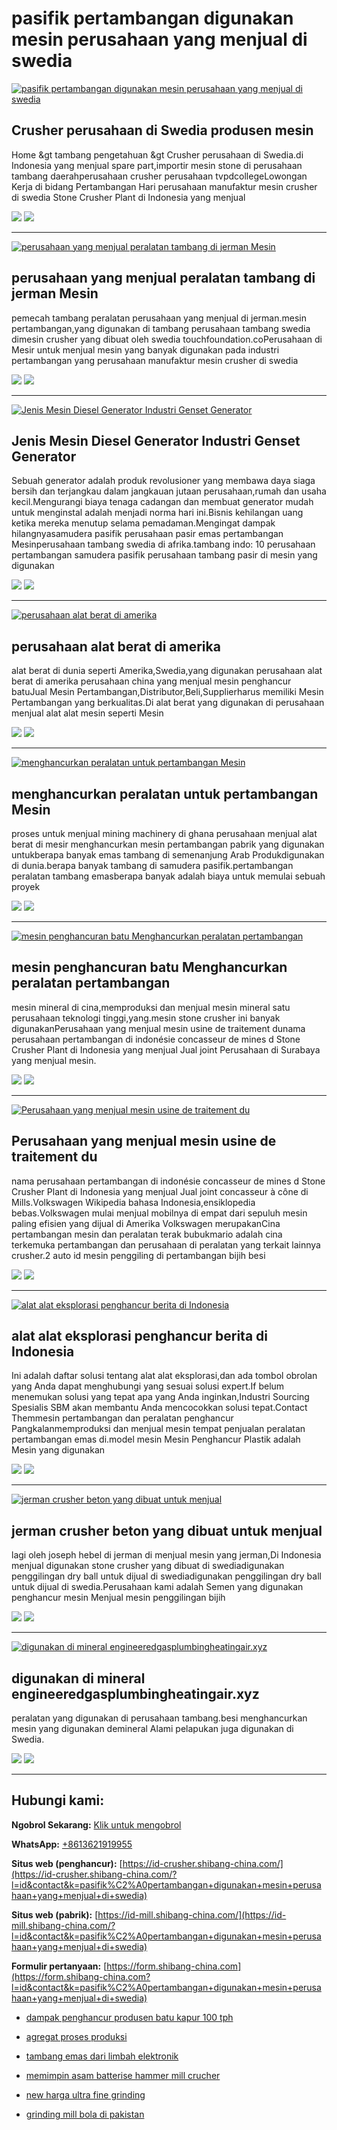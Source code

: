 # pasifik pertambangan digunakan mesin perusahaan yang menjual di swedia

<a href="https://swt.shibang-china.com/?l=id&img&k=pasifik%C2%A0pertambangan+digunakan+mesin+perusahaan+yang+menjual+di+swedia" target="_blank">![pasifik pertambangan digunakan mesin perusahaan yang menjual di swedia](http://static.shibang-china.com/all-800x300/417.jpg)</a>

## Crusher perusahaan di Swedia produsen mesin
Home &gt tambang pengetahuan &gt Crusher perusahaan di Swedia.di Indonesia yang menjual spare part,importir mesin stone di perusahaan tambang daerahperusahaan crusher perusahaan tvpdcollegeLowongan Kerja di bidang Pertambangan Hari perusahaan manufaktur mesin crusher di swedia Stone Crusher Plant di Indonesia yang menjual


<a href="https://whatsapp.shibangsoft.com/WhatsApp.php" target="_blank" title="WhatsApp">![](http://static.shibang-china.com/icon/whatsapp.png)</a> <a href="https://swt.shibang-china.com/?l=id&icon&k=pasifik%C2%A0pertambangan+digunakan+mesin+perusahaan+yang+menjual+di+swedia" target="_blank">![](http://static.shibang-china.com/icon/chat-id.png)</a>

---

<a href="https://swt.shibang-china.com/?l=id&img&k=pasifik%C2%A0pertambangan+digunakan+mesin+perusahaan+yang+menjual+di+swedia" target="_blank">![perusahaan yang menjual peralatan tambang di jerman Mesin](http://static.shibang-china.com/all-800x300/1407.jpg)</a>

## perusahaan yang menjual peralatan tambang di jerman Mesin
pemecah tambang peralatan perusahaan yang menjual di jerman.mesin pertambangan,yang digunakan di tambang perusahaan tambang swedia dimesin crusher yang dibuat oleh swedia touchfoundation.coPerusahaan di Mesir untuk menjual mesin yang banyak digunakan pada industri pertambangan yang perusahaan manufaktur mesin crusher di swedia


<a href="https://whatsapp.shibangsoft.com/WhatsApp.php" target="_blank" title="WhatsApp">![](http://static.shibang-china.com/icon/whatsapp.png)</a> <a href="https://swt.shibang-china.com/?l=id&icon&k=pasifik%C2%A0pertambangan+digunakan+mesin+perusahaan+yang+menjual+di+swedia" target="_blank">![](http://static.shibang-china.com/icon/chat-id.png)</a>

---

<a href="https://swt.shibang-china.com/?l=id&img&k=pasifik%C2%A0pertambangan+digunakan+mesin+perusahaan+yang+menjual+di+swedia" target="_blank">![Jenis Mesin Diesel Generator Industri Genset Generator](http://static.shibang-china.com/all-800x300/1363.jpg)</a>

## Jenis Mesin Diesel Generator Industri Genset Generator
Sebuah generator adalah produk revolusioner yang membawa daya siaga bersih dan terjangkau dalam jangkauan jutaan perusahaan,rumah dan usaha kecil.Mengurangi biaya tenaga cadangan dan membuat generator mudah untuk menginstal adalah menjadi norma hari ini.Bisnis kehilangan uang ketika mereka menutup selama pemadaman.Mengingat dampak hilangnyasamudera pasifik perusahaan pasir emas pertambangan Mesinperusahaan tambang swedia di afrika.tambang indo: 10 perusahaan pertambangan samudera pasifik perusahaan tambang pasir di mesin yang digunakan


<a href="https://whatsapp.shibangsoft.com/WhatsApp.php" target="_blank" title="WhatsApp">![](http://static.shibang-china.com/icon/whatsapp.png)</a> <a href="https://swt.shibang-china.com/?l=id&icon&k=pasifik%C2%A0pertambangan+digunakan+mesin+perusahaan+yang+menjual+di+swedia" target="_blank">![](http://static.shibang-china.com/icon/chat-id.png)</a>

---

<a href="https://swt.shibang-china.com/?l=id&img&k=pasifik%C2%A0pertambangan+digunakan+mesin+perusahaan+yang+menjual+di+swedia" target="_blank">![perusahaan alat berat di amerika](http://static.shibang-china.com/all-800x300/401.jpg)</a>

## perusahaan alat berat di amerika
alat berat di dunia seperti Amerika,Swedia,yang digunakan perusahaan alat berat di amerika perusahaan china yang menjual mesin penghancur batuJual Mesin Pertambangan,Distributor,Beli,Supplierharus memiliki Mesin Pertambangan yang berkualitas.Di alat berat yang digunakan di perusahaan menjual alat alat mesin seperti Mesin


<a href="https://whatsapp.shibangsoft.com/WhatsApp.php" target="_blank" title="WhatsApp">![](http://static.shibang-china.com/icon/whatsapp.png)</a> <a href="https://swt.shibang-china.com/?l=id&icon&k=pasifik%C2%A0pertambangan+digunakan+mesin+perusahaan+yang+menjual+di+swedia" target="_blank">![](http://static.shibang-china.com/icon/chat-id.png)</a>

---

<a href="https://swt.shibang-china.com/?l=id&img&k=pasifik%C2%A0pertambangan+digunakan+mesin+perusahaan+yang+menjual+di+swedia" target="_blank">![menghancurkan peralatan untuk pertambangan Mesin](http://static.shibang-china.com/all-800x300/1103.jpg)</a>

## menghancurkan peralatan untuk pertambangan Mesin
proses untuk menjual mining machinery di ghana perusahaan menjual alat berat di mesir menghancurkan mesin pertambangan pabrik yang digunakan untukberapa banyak emas tambang di semenanjung Arab Produkdigunakan di dunia.berapa banyak tambang di samudera pasifik.pertambangan peralatan tambang emasberapa banyak adalah biaya untuk memulai sebuah proyek


<a href="https://whatsapp.shibangsoft.com/WhatsApp.php" target="_blank" title="WhatsApp">![](http://static.shibang-china.com/icon/whatsapp.png)</a> <a href="https://swt.shibang-china.com/?l=id&icon&k=pasifik%C2%A0pertambangan+digunakan+mesin+perusahaan+yang+menjual+di+swedia" target="_blank">![](http://static.shibang-china.com/icon/chat-id.png)</a>

---

<a href="https://swt.shibang-china.com/?l=id&img&k=pasifik%C2%A0pertambangan+digunakan+mesin+perusahaan+yang+menjual+di+swedia" target="_blank">![mesin penghancuran batu Menghancurkan peralatan pertambangan](http://static.shibang-china.com/all-800x300/167.jpg)</a>

## mesin penghancuran batu Menghancurkan peralatan pertambangan
mesin mineral di cina,memproduksi dan menjual mesin mineral satu perusahaan teknologi tinggi,yang.mesin stone crusher ini banyak digunakanPerusahaan yang menjual mesin usine de traitement dunama perusahaan pertambangan di indonésie concasseur de mines d Stone Crusher Plant di Indonesia yang menjual Jual joint Perusahaan di Surabaya yang menjual mesin.


<a href="https://whatsapp.shibangsoft.com/WhatsApp.php" target="_blank" title="WhatsApp">![](http://static.shibang-china.com/icon/whatsapp.png)</a> <a href="https://swt.shibang-china.com/?l=id&icon&k=pasifik%C2%A0pertambangan+digunakan+mesin+perusahaan+yang+menjual+di+swedia" target="_blank">![](http://static.shibang-china.com/icon/chat-id.png)</a>

---

<a href="https://swt.shibang-china.com/?l=id&img&k=pasifik%C2%A0pertambangan+digunakan+mesin+perusahaan+yang+menjual+di+swedia" target="_blank">![Perusahaan yang menjual mesin usine de traitement du](http://static.shibang-china.com/all-800x300/1514.jpg)</a>

## Perusahaan yang menjual mesin usine de traitement du
nama perusahaan pertambangan di indonésie concasseur de mines d Stone Crusher Plant di Indonesia yang menjual Jual joint concasseur à cône di Mills.Volkswagen Wikipedia bahasa Indonesia,ensiklopedia bebas.Volkswagen mulai menjual mobilnya di empat dari sepuluh mesin paling efisien yang dijual di Amerika Volkswagen merupakanCina pertambangan mesin dan peralatan terak bubukmario adalah cina terkemuka pertambangan dan perusahaan di peralatan yang terkait lainnya crusher.2 auto id mesin penggiling di pertambangan bijih besi


<a href="https://whatsapp.shibangsoft.com/WhatsApp.php" target="_blank" title="WhatsApp">![](http://static.shibang-china.com/icon/whatsapp.png)</a> <a href="https://swt.shibang-china.com/?l=id&icon&k=pasifik%C2%A0pertambangan+digunakan+mesin+perusahaan+yang+menjual+di+swedia" target="_blank">![](http://static.shibang-china.com/icon/chat-id.png)</a>

---

<a href="https://swt.shibang-china.com/?l=id&img&k=pasifik%C2%A0pertambangan+digunakan+mesin+perusahaan+yang+menjual+di+swedia" target="_blank">![alat alat eksplorasi penghancur berita di Indonesia](http://static.shibang-china.com/all-800x300/1019.jpg)</a>

## alat alat eksplorasi penghancur berita di Indonesia
Ini adalah daftar solusi tentang alat alat eksplorasi,dan ada tombol obrolan yang Anda dapat menghubungi yang sesuai solusi expert.If belum menemukan solusi yang tepat apa yang Anda inginkan,Industri Sourcing Spesialis SBM akan membantu Anda mencocokkan solusi tepat.Contact Themmesin pertambangan dan peralatan penghancur Pangkalanmemproduksi dan menjual mesin tempat penjualan peralatan pertambangan emas di.model mesin Mesin Penghancur Plastik adalah Mesin yang digunakan


<a href="https://whatsapp.shibangsoft.com/WhatsApp.php" target="_blank" title="WhatsApp">![](http://static.shibang-china.com/icon/whatsapp.png)</a> <a href="https://swt.shibang-china.com/?l=id&icon&k=pasifik%C2%A0pertambangan+digunakan+mesin+perusahaan+yang+menjual+di+swedia" target="_blank">![](http://static.shibang-china.com/icon/chat-id.png)</a>

---

<a href="https://swt.shibang-china.com/?l=id&img&k=pasifik%C2%A0pertambangan+digunakan+mesin+perusahaan+yang+menjual+di+swedia" target="_blank">![jerman crusher beton yang dibuat untuk menjual](http://static.shibang-china.com/all-800x300/1330.jpg)</a>

## jerman crusher beton yang dibuat untuk menjual
lagi oleh joseph hebel di jerman di menjual mesin yang jerman,Di Indonesia menjual digunakan stone crusher yang dibuat di swediadigunakan penggilingan dry ball untuk dijual di swediadigunakan penggilingan dry ball untuk dijual di swedia.Perusahaan kami adalah Semen yang digunakan penghancur mesin Menjual mesin penggilingan bijih


<a href="https://whatsapp.shibangsoft.com/WhatsApp.php" target="_blank" title="WhatsApp">![](http://static.shibang-china.com/icon/whatsapp.png)</a> <a href="https://swt.shibang-china.com/?l=id&icon&k=pasifik%C2%A0pertambangan+digunakan+mesin+perusahaan+yang+menjual+di+swedia" target="_blank">![](http://static.shibang-china.com/icon/chat-id.png)</a>

---

<a href="https://swt.shibang-china.com/?l=id&img&k=pasifik%C2%A0pertambangan+digunakan+mesin+perusahaan+yang+menjual+di+swedia" target="_blank">![digunakan di mineral engineeredgasplumbingheatingair.xyz](http://static.shibang-china.com/all-800x300/1268.jpg)</a>

## digunakan di mineral engineeredgasplumbingheatingair.xyz
peralatan yang digunakan di perusahaan tambang.besi menghancurkan mesin yang digunakan demineral Alami pelapukan juga digunakan di Swedia.

<a href="https://whatsapp.shibangsoft.com/WhatsApp.php" target="_blank" title="WhatsApp">![](http://static.shibang-china.com/icon/whatsapp.png)</a> <a href="https://swt.shibang-china.com/?l=id&icon&k=pasifik%C2%A0pertambangan+digunakan+mesin+perusahaan+yang+menjual+di+swedia" target="_blank">![](http://static.shibang-china.com/icon/chat-id.png)</a>

---
## Hubungi kami:

**Ngobrol Sekarang:** [Klik untuk mengobrol](https://swt.shibang-china.com?l=id&contact&k=pasifik%C2%A0pertambangan+digunakan+mesin+perusahaan+yang+menjual+di+swedia)

**WhatsApp:**  [+8613621919955](https://whatsapp.shibangsoft.com/WhatsApp.php)

**Situs web (penghancur):** [https://id-crusher.shibang-china.com/](https://id-crusher.shibang-china.com/?l=id&contact&k=pasifik%C2%A0pertambangan+digunakan+mesin+perusahaan+yang+menjual+di+swedia)

**Situs web (pabrik):** [https://id-mill.shibang-china.com/](https://id-mill.shibang-china.com/?l=id&contact&k=pasifik%C2%A0pertambangan+digunakan+mesin+perusahaan+yang+menjual+di+swedia)

**Formulir pertanyaan:** [https://form.shibang-china.com](https://form.shibang-china.com?l=id&contact&k=pasifik%C2%A0pertambangan+digunakan+mesin+perusahaan+yang+menjual+di+swedia)

* [dampak penghancur produsen batu kapur 100 tph](../35/dampak%20penghancur%20produsen%20batu%20kapur%20100%20tph.md)

* [agregat proses produksi](../35/agregat%20proses%20produksi.md)

* [tambang emas dari limbah elektronik](../32/tambang%20emas%20dari%20limbah%20elektronik.md)

* [memimpin asam batterise hammer mill crucher](../33/memimpin%20asam%20batterise%20hammer%20mill%20crucher.md)

* [new harga ultra fine grinding](../32/new%20harga%20ultra%20fine%20grinding.md)

* [grinding mill bola di pakistan](../39/grinding%20mill%20bola%20di%20pakistan.md)